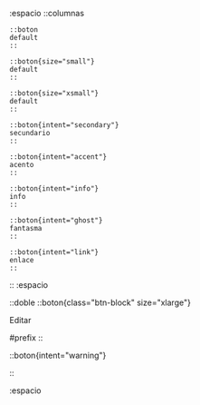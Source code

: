 :espacio
::columnas

    ::boton
    default
    ::

    ::boton{size="small"}
    default
    ::

    ::boton{size="xsmall"}
    default
    ::

    ::boton{intent="secondary"}
    secundario
    ::

    ::boton{intent="accent"}
    acento
    ::

    ::boton{intent="info"}
    info
    ::

    ::boton{intent="ghost"}
    fantasma
    ::

    ::boton{intent="link"}
    enlace
    ::

::
:espacio

::doble
::boton{class="btn-block" size="xlarge"}

Editar

#prefix
<Icon name="carbon:ai-results-low" />
::

::boton{intent="warning"}

::

:espacio
